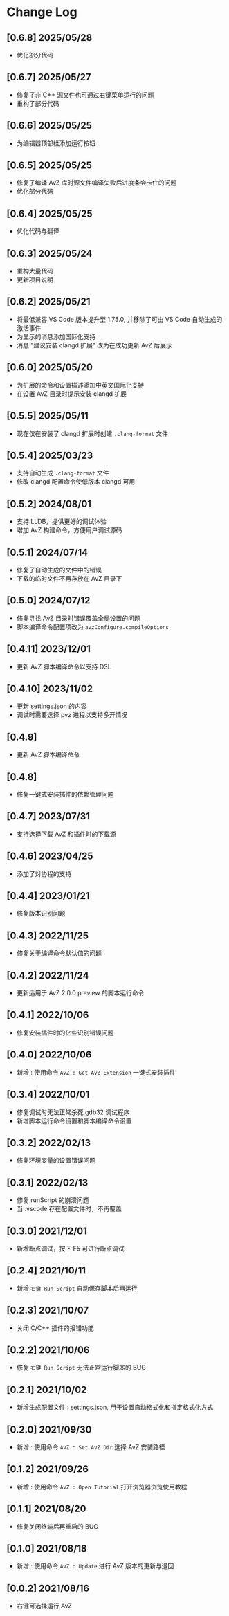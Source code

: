 <!--
 * @Coding: utf-8
 * @Author: vector-wlc
 * @Date: 2021-08-16 10:34:16
 * @Description:
-->
# Change Log

## [0.6.8] 2025/05/28

* 优化部分代码

## [0.6.7] 2025/05/27

* 修复了非 C++ 源文件也可通过右键菜单运行的问题
* 重构了部分代码

## [0.6.6] 2025/05/25

* 为编辑器顶部栏添加运行按钮

## [0.6.5] 2025/05/25

* 修复了编译 AvZ 库时源文件编译失败后进度条会卡住的问题
* 优化部分代码

## [0.6.4] 2025/05/25

* 优化代码与翻译

## [0.6.3] 2025/05/24

* 重构大量代码
* 更新项目说明

## [0.6.2] 2025/05/21

* 将最低兼容 VS Code 版本提升至 1.75.0, 并移除了可由 VS Code 自动生成的激活事件
* 为显示的消息添加国际化支持
* 消息 "建议安装 clangd 扩展" 改为在成功更新 AvZ 后展示

## [0.6.0] 2025/05/20

* 为扩展的命令和设置描述添加中英文国际化支持
* 在设置 AvZ 目录时提示安装 clangd 扩展

## [0.5.5] 2025/05/11

* 现在仅在安装了 clangd 扩展时创建 `.clang-format` 文件

## [0.5.4] 2025/03/23

* 支持自动生成 `.clang-format` 文件
* 修改 clangd 配置命令使低版本 clangd 可用

## [0.5.2] 2024/08/01

* 支持 LLDB，提供更好的调试体验
* 增加 AvZ 构建命令，方便用户调试源码

## [0.5.1] 2024/07/14

* 修复了自动生成的文件中的错误
* 下载的临时文件不再存放在 AvZ 目录下

## [0.5.0] 2024/07/12

* 修复寻找 AvZ 目录时错误覆盖全局设置的问题
* 脚本编译命令配置项改为 `avzConfigure.compileOptions`

## [0.4.11] 2023/12/01

* 更新 AvZ 脚本编译命令以支持 DSL

## [0.4.10] 2023/11/02

* 更新 settings.json 的内容
* 调试时需要选择 pvz 进程以支持多开情况

## [0.4.9]

* 更新 AvZ 脚本编译命令

## [0.4.8]

* 修复一键式安装插件的依赖管理问题

## [0.4.7] 2023/07/31

* 支持选择下载 AvZ 和插件时的下载源

## [0.4.6] 2023/04/25

* 添加了对协程的支持

## [0.4.4] 2023/01/21

* 修复版本识别问题

## [0.4.3] 2022/11/25

* 修复关于编译命令默认值的问题

## [0.4.2] 2022/11/24

* 更新适用于 AvZ 2.0.0 preview 的脚本运行命令

## [0.4.1] 2022/10/06

* 修复安装插件时的亿些识别错误问题

## [0.4.0] 2022/10/06

* 新增 : 使用命令 `AvZ : Get AvZ Extension` 一键式安装插件

## [0.3.4] 2022/10/01

* 修复调试时无法正常杀死 gdb32 调试程序
* 新增脚本运行命令设置和脚本编译命令设置

## [0.3.2] 2022/02/13

* 修复环境变量的设置错误问题

## [0.3.1] 2022/02/13

* 修复 runScript 的崩溃问题
* 当 .vscode 存在配置文件时，不再覆盖

## [0.3.0] 2021/12/01

* 新增断点调试，按下 F5 可进行断点调试

## [0.2.4] 2021/10/11

* 新增 `右键 Run Script` 自动保存脚本后再运行

## [0.2.3] 2021/10/07

* 关闭 C/C++ 插件的报错功能

## [0.2.2] 2021/10/06

* 修复 `右键 Run Script` 无法正常运行脚本的 BUG

## [0.2.1] 2021/10/02

* 新增生成配置文件 : settings.json, 用于设置自动格式化和指定格式化方式

## [0.2.0] 2021/09/30

* 新增 : 使用命令 `AvZ : Set AvZ Dir` 选择 AvZ 安装路径

## [0.1.2] 2021/09/26

* 新增 : 使用命令 `AvZ : Open Tutorial` 打开浏览器浏览使用教程

## [0.1.1] 2021/08/20

* 修复关闭终端后再重启的 BUG

## [0.1.0] 2021/08/18

* 新增 : 使用命令 `AvZ : Update` 进行 AvZ 版本的更新与退回

## [0.0.2] 2021/08/16

* 右键可选择运行 AvZ
